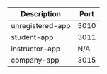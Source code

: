 <!-- Port list -->

| Description      | Port |
| ---------------- | ---- |
| unregistered-app | 3010 |
| student-app      | 3011 |
| instructor-app   | N/A  |
| company-app      | 3015 |
